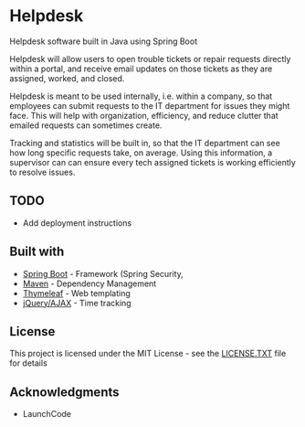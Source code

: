 # Helpdesk
Helpdesk software built in Java using Spring Boot

Helpdesk will allow users to open trouble tickets or repair requests directly within a portal, and receive email updates on those tickets as they are assigned, worked, and closed. 

Helpdesk is meant to be used internally, i.e. within a company, so that employees can submit requests to the IT department for issues they might face. This will help with organization, efficiency, and reduce clutter that emailed requests can sometimes create. 

Tracking and statistics will be built in, so that the IT department can see how long specific requests take, on average. Using this information, a supervisor can can ensure every tech assigned tickets is working efficiently to resolve issues. 

## TODO

* Add deployment instructions
 
## Built with

* [Spring Boot](https://spring.io/projects/spring-boot) - Framework (Spring Security, 
* [Maven](https://maven.apache.org/) - Dependency Management
* [Thymeleaf](https://www.thymeleaf.org/) - Web templating
* [jQuery/AJAX](https://jquery.com/) - Time tracking

## License

This project is licensed under the MIT License - see the [LICENSE.TXT](LICENSE.TXT) file for details

## Acknowledgments

* LaunchCode
